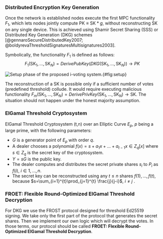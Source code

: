 ### Distributed Encryption Key Generation

Once the network is established nodes execute the first MPC functionality $F_1$, which lets nodes jointly compute $\textrm{PK} \equiv \textrm{SK} * g$, without reconstructing $\textrm{SK}$ on any single device. This is achieved using Shamir Secret Sharing (SSS) or Distributed Key Generation (DKG) schemes [@gennaroSecureDistributedKey2007; @boldyrevaThresholdSignaturesMultisignatures2003].

Symbolically, the functionality $F_1$ is defined as follows: $$F_1(\mathrm{SK}_1, ..., \mathrm{SK}_N) = DerivePubKey(DKG(\mathrm{SK}_1, ..., \mathrm{SK}_N)) \rightarrow PK$$

![Setup phase of the proposed i-voting system.](setup.png){#fig:setup}

The reconstruction of a $\textrm{SK}$ is possible only if a sufficient number of votes (predefined threshold) collude. It would require executing malicious functionality $F_m(\mathrm{SK}_1, ..., \mathrm{SK}_N)=DerivePrivKey(\mathrm{SK}_1, ..., \mathrm{SK}_N) \rightarrow \textrm{SK}$. The situation should not happen under the honest majority assumption. 

### ElGamal Threshold Cryptosystem

ElGamal Threshold Cryptosystem (t,n) over an Elliptic Curve $E_p$, $p$ being a large prime, with the following parameters:
- $G$ is a generator point of $E_p$ with order $q$.
- A dealer chooses a polynomial $f(x)=s+a_{1}x + \dots + a_{t - 1}x \in Z_q[x]$ where $s \in Z_q$ is the secret key of the cryptosystem.
- $Y=sG$ is the public key.
- The dealer computes and distributes the secret private shares $s_{i}$ to $P_i$ as $f(i)$, $i \in 1,\dots,n$.
- The secret key can be reconstructed using any $t\leq n$ shares $f(1), \dots, f(t)$, because $s=\sum_{i=1}^{t}\prod_{j=1}^{t} \frac{j}{j-i}$, $i\neq j$ .

### FROET: Flexible Round-Optimized ElGamal Threshold Decryption

For DKG we use the FROST protocol designed for threshold Ed25519 signing. We take only the first part of the protocol that generates the secret shares. Then we implement our own logic which will decrypt the votes. In those terms, our protocol should be called **FROET: Flexible Round-Optimized ElGamal Threshold Decryption**.

